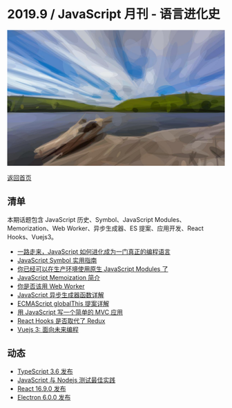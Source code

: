 # 2019.9 / JavaScript 月刊 - 语言进化史

![](./img/09.jpeg )

[返回首页](https://github.com/hijiangtao/javascript-articles-monthly)

## 清单

本期话题包含 JavaScript 历史、Symbol、JavaScript Modules、Memorization、Web Worker、异步生成器、ES 提案、应用开发、React Hooks、Vuejs3。

* [一路走来，JavaScript 如何进化成为一门真正的编程语言](https://medium.com/young-coder/how-javascript-grew-up-and-became-a-real-language-17a0b948b77f)
* [JavaScript Symbol 实用指南](http://thecodebarbarian.com/a-practical-guide-to-symbols-in-javascript.html)
* [你已经可以在生产环境使用原生 JavaScript Modules 了](https://philipwalton.com/articles/using-native-javascript-modules-in-production-today/)
* [JavaScript Memoization 简介](https://nick.scialli.me/an-introduction-to-memoization-in-javascript/)
* [你是否该用 Web Worker](https://medium.com/@david.gilbertson/should-you-should-be-using-web-workers-hint-probably-not-9b6d26dc8c6a)
* [JavaScript 异步生成器函数详解](http://thecodebarbarian.com/async-generator-functions-in-javascript.html)
* [ECMAScript globalThis 提案详解](https://2ality.com/2019/08/global-this.html)
* [用 JavaScript 写一个简单的 MVC 应用](https://www.taniarascia.com/javascript-mvc-todo-app/)
* [React Hooks 是否取代了 Redux](https://medium.com/javascript-scene/do-react-hooks-replace-redux-210bab340672)
* [Vuejs 3: 面向未来编程]()

## 动态

* [TypeScript 3.6 发布](https://devblogs.microsoft.com/typescript/announcing-typescript-3-6/)
* [JavaScript 与 Nodejs 测试最佳实践](https://github.com/goldbergyoni/javascript-testing-best-practices)
* [React 16.9.0 发布](https://reactjs.org/blog/2019/08/08/react-v16.9.0.html)
* [Electron 6.0.0 发布](http://electronjs.org/blog/electron-6-0)
